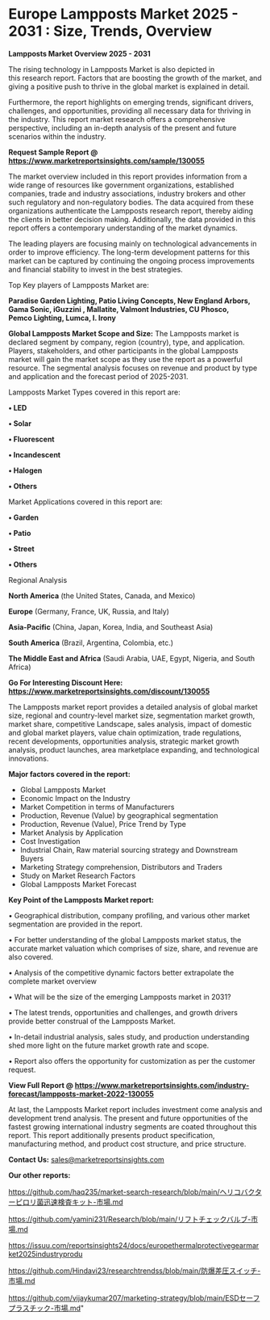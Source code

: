 # Europe Lampposts Market 2025 - 2031 : Size, Trends, Overview

<Strong> Lampposts Market Overview 2025 - 2031</strong>

The rising technology in Lampposts Market is also depicted in this research report. Factors that are boosting the growth of the market, and giving a positive push to thrive in the global market is explained in detail.

Furthermore, the report highlights on emerging trends, significant drivers, challenges, and opportunities, providing all necessary data for thriving in the industry. This report market research offers a comprehensive perspective, including an in-depth analysis of the present and future scenarios within the industry.

<strong>Request Sample Report @ <a href=https://www.marketreportsinsights.com/sample/130055>https://www.marketreportsinsights.com/sample/130055</a></strong>

The market overview included in this report provides information from a wide range of resources like government organizations, established companies, trade and industry associations, industry brokers and other such regulatory and non-regulatory bodies. The data acquired from these organizations authenticate the Lampposts research report, thereby aiding the clients in better decision making. Additionally, the data provided in this report offers a contemporary understanding of the market dynamics.

The leading players are focusing mainly on technological advancements in order to improve efficiency. The long-term development patterns for this market can be captured by continuing the ongoing process improvements and financial stability to invest in the best strategies.

Top Key players of Lampposts Market are:

<strong>Paradise Garden Lighting, Patio Living Concepts, New England Arbors, Gama Sonic, iGuzzini , Mallatite, Valmont Industries, CU Phosco, Pemco Lighting, Lumca, I. Irony</strong>

<strong><b>Global Lampposts Market Scope and Size:</b></strong>
The Lampposts market is declared segment by company, region (country), type, and application. Players, stakeholders, and other participants in the global Lampposts market will gain the market scope as they use the report as a powerful resource. The segmental analysis focuses on revenue and product by type and application and the forecast period of 2025-2031.

Lampposts Market Types covered in this report are:

<strong>• LED

• Solar

• Fluorescent

• Incandescent

• Halogen

• Others</strong>

Market Applications covered in this report are:

<strong>• Garden

• Patio

• Street

• Others</strong> 

Regional Analysis

<strong>North America</strong> (the United States, Canada, and Mexico)

<strong>Europe</strong> (Germany, France, UK, Russia, and Italy)

<strong>Asia-Pacific</strong> (China, Japan, Korea, India, and Southeast Asia)

<strong>South America</strong> (Brazil, Argentina, Colombia, etc.)

<strong>The Middle East and Africa</strong> (Saudi Arabia, UAE, Egypt, Nigeria, and South Africa)

<strong>Go For Interesting Discount Here: <a href=https://www.marketreportsinsights.com/discount/130055>https://www.marketreportsinsights.com/discount/130055</a></strong>

The Lampposts market report provides a detailed analysis of global market size, regional and country-level market size, segmentation market growth, market share, competitive Landscape, sales analysis, impact of domestic and global market players, value chain optimization, trade regulations, recent developments, opportunities analysis, strategic market growth analysis, product launches, area marketplace expanding, and technological innovations.

<strong><b>Major factors covered in the report:</b></strong>
<ul>
  <li>Global Lampposts Market </li>
  <li>Economic Impact on the Industry</li>
  <li>Market Competition in terms of Manufacturers</li>
  <li>Production, Revenue (Value) by geographical segmentation</li>
  <li>Production, Revenue (Value), Price Trend by Type</li>
  <li>Market Analysis by Application</li>
  <li>Cost Investigation</li>
  <li>Industrial Chain, Raw material sourcing strategy and Downstream Buyers</li>
  <li>Marketing Strategy comprehension, Distributors and Traders</li>
  <li>Study on Market Research Factors</li>
  <li>Global Lampposts Market Forecast</li>
</ul>

<strong><b>Key Point of the Lampposts Market report:</b></strong>

• Geographical distribution, company profiling, and various other market segmentation are provided in the report.

• For better understanding of the global Lampposts market status, the accurate market valuation which comprises of size, share, and revenue are also covered.

• Analysis of the competitive dynamic factors better extrapolate the complete market overview

• What will be the size of the emerging Lampposts market in 2031?

• The latest trends, opportunities and challenges, and growth drivers provide better construal of the Lampposts Market.

• In-detail industrial analysis, sales study, and production understanding shed more light on the future market growth rate and scope.

• Report also offers the opportunity for customization as per the customer request.

<strong><b>View Full Report @ <a href=https://www.marketreportsinsights.com/industry-forecast/lampposts-market-2022-130055>https://www.marketreportsinsights.com/industry-forecast/lampposts-market-2022-130055</a></b></strong>


At last, the Lampposts Market report includes investment come analysis and development trend analysis. The present and future opportunities of the fastest growing international industry segments are coated throughout this report. This report additionally presents product specification, manufacturing method, and product cost structure, and price structure.

<strong>Contact Us:</strong>
sales@marketreportsinsights.com

<strong>Our other reports:</strong>

<a href=https://github.com/haq235/market-search-research/blob/main/ヘリコバクターピロリ菌迅速検査キット-市場.md>https://github.com/haq235/market-search-research/blob/main/ヘリコバクターピロリ菌迅速検査キット-市場.md</a>

<a href=https://github.com/yamini231/Research/blob/main/リフトチェックバルブ-市場.md>https://github.com/yamini231/Research/blob/main/リフトチェックバルブ-市場.md</a>

<a href=https://issuu.com/reportsinsights24/docs/europethermalprotectivegearmarket2025industryprodu>https://issuu.com/reportsinsights24/docs/europethermalprotectivegearmarket2025industryprodu</a>

<a href=https://github.com/Hindavi23/researchtrendss/blob/main/防爆差圧スイッチ-市場.md>https://github.com/Hindavi23/researchtrendss/blob/main/防爆差圧スイッチ-市場.md</a>

<a href=https://github.com/vijaykumar207/marketing-strategy/blob/main/ESDセーフプラスチック-市場.md>https://github.com/vijaykumar207/marketing-strategy/blob/main/ESDセーフプラスチック-市場.md</a>"
